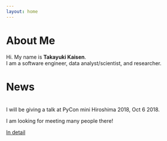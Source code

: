 ```yaml
---
layout: home
---
```


# About Me

Hi. My name is <b>Takayuki Kaisen</b>.  
I am a software engineer, data analyst/scientist, and researcher.

# News

<br>
I will be giving a talk at PyCon mini Hiroshima 2018, Oct 6 2018.  

I am looking for meeting many people there!  

<a href="/about">In detail</a>
<br><br><br><br><br><br>
